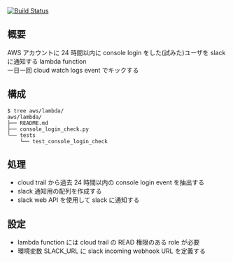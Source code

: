 [![Build Status](https://travis-ci.org/yokobot/snippet.svg?branch=master)](https://travis-ci.org/yokobot/snippet)

## 概要
AWS アカウントに 24 時間以内に console login をした(試みた)ユーザを slack に通知する lambda function  
一日一回 cloud watch logs event でキックする  
  
## 構成

```
$ tree aws/lambda/
aws/lambda/
├── README.md
├── console_login_check.py
└── tests
    └── test_console_login_check
```
  
## 処理

- cloud trail から過去 24 時間以内の console login event を抽出する
- slack 通知用の配列を作成する
- slack web API を使用して slack に通知する

## 設定

- lambda function には cloud trail の READ 権限のある role が必要
- 環境変数 SLACK_URL に  slack incoming webhook URL を定義する
  
